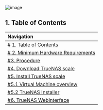 ![image](https://github.com/michaelthielemans/ProjectHosting/assets/119003253/6ce42726-73f1-466c-9075-a90863f076e0)



## 1. Table of Contents 

| Navigation |             
| :-------------------------------------------------  |
| [# 1. Table of Contents](#1-table-of-contents)             |
| [# 2. Minimum Hardware Requirements](#2-minimum-hardware-requirements)  |
| [#3. Procedure](#3-procedure)                     |
| [#4. Download TrueNAS scale](#4-download-truenas-scale)       |
| [#5. Install TrueNAS scale](#5-install-truenas-scale)         |
| [#5.1 Virtual Machine overview](#51-virtual-machine-overview)     |
| [#5.2 TrueNAS Installer](#52-truenas-installer)           |
| [#6. TrueNAS WebInterface](#6-truenas-webinterface)         |
